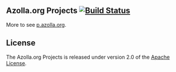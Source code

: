 ## Azolla.org Projects [![Build Status](https://travis-ci.org/Azollas/org.azolla.p.png?branch=mirror)](https://travis-ci.org/Azollas/org.azolla.p) 
More to see [p.azolla.org][].

## License
The Azolla.org Projects is released under version 2.0 of the [Apache License][].

[p.azolla.org]: http://p.azolla.org/
[Apache License]: http://www.apache.org/licenses/LICENSE-2.0
